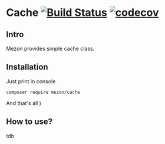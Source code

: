 # Cache [![Build Status](https://travis-ci.com/alexdodonov/mezon-cache.svg?branch=master)](https://travis-ci.com/alexdodonov/mezon-cache) [![codecov](https://codecov.io/gh/alexdodonov/mezon-cache/branch/master/graph/badge.svg)](https://codecov.io/gh/alexdodonov/mezon-cache)
## Intro
Mezon provides simple cache class.

## Installation

Just print in console

```
composer require mezon/cache
```

And that's all )

## How to use?

tdb